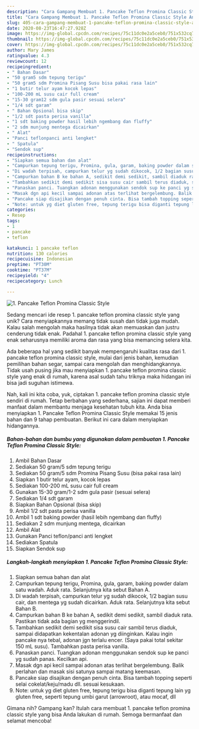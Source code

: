 ```yaml
---
description: "Cara Gampang Membuat 1. Pancake Teflon Promina Classic Style Anti Gagal"
title: "Cara Gampang Membuat 1. Pancake Teflon Promina Classic Style Anti Gagal"
slug: 405-cara-gampang-membuat-1-pancake-teflon-promina-classic-style-anti-gagal
date: 2020-08-23T16:47:27.928Z
image: https://img-global.cpcdn.com/recipes/75c11dc0e2a5ceb0/751x532cq70/1-pancake-teflon-promina-classic-style-foto-resep-utama.jpg
thumbnail: https://img-global.cpcdn.com/recipes/75c11dc0e2a5ceb0/751x532cq70/1-pancake-teflon-promina-classic-style-foto-resep-utama.jpg
cover: https://img-global.cpcdn.com/recipes/75c11dc0e2a5ceb0/751x532cq70/1-pancake-teflon-promina-classic-style-foto-resep-utama.jpg
author: Mary James
ratingvalue: 4.3
reviewcount: 12
recipeingredient:
- " Bahan Dasar"
- "50 gram5 sdm tepung terigu"
- "50 gram5 sdm Promina Pisang Susu bisa pakai rasa lain"
- "1 butir telur ayam kocok lepas"
- "100-200 mL susu cair full cream"
- "15-30 gram12 sdm gula pasir sesuai selera"
- "1/4 sdt garam"
- " Bahan Opsional bisa skip"
- "1/2 sdt pasta perisa vanilla"
- "1 sdt baking powder hasil lebih ngembang dan fluffy"
- "2 sdm munjung mentega dicairkan"
- " Alat"
- "Panci teflonpanci anti lengket"
- " Spatula"
- "Sendok sup"
recipeinstructions:
- "Siapkan semua bahan dan alat"
- "Campurkan tepung terigu, Promina, gula, garam, baking powder dalam satu wadah. Aduk rata. Selanjutnya kita sebut Bahan A."
- "Di wadah terpisah, campurkan telur yg sudah dikocok, 1/2 bagian susu cair, dan mentega yg sudah dicairkan. Aduk rata. Selanjutnya kita sebut Bahan B."
- "Campurkan bahan B ke bahan A, sedikit demi sedikit, sambil diaduk rata. Pastikan tidak ada bagian yg menggerindil."
- "Tambahkan sedikit demi sedikit sisa susu cair sambil terus diaduk, sampai didapatkan kekentalan adonan yg diinginkan. Kalau ingin pancake nya tebal, adonan jgn terlalu encer. (Saya pakai total sekitar 150 mL susu). Tambahkan pasta perisa vanilla."
- "Panaskan panci. Tuangkan adonan menggunakan sendok sup ke panci yg sudah panas. Kecilkan api."
- "Masak dgn api kecil sampai adonan atas terlihat bergelembung. Balik perlahan dan masak sisi satunya sampai matang keemasan."
- "Pancake siap disajikan dengan penuh cinta. Bisa tambah topping seperti selai cokelat/keju/madu dll. sesuai kesukaan."
- "Note: untuk yg diet gluten free, tepung terigu bisa diganti tepung lain yg gluten free, seperti tepung umbi garut (arrowroot), atau mocaf, dll"
categories:
- Resep
tags:
- 1
- pancake
- teflon

katakunci: 1 pancake teflon 
nutrition: 130 calories
recipecuisine: Indonesian
preptime: "PT30M"
cooktime: "PT37M"
recipeyield: "4"
recipecategory: Lunch

---
```



![1. Pancake Teflon Promina Classic Style](https://img-global.cpcdn.com/recipes/75c11dc0e2a5ceb0/751x532cq70/1-pancake-teflon-promina-classic-style-foto-resep-utama.jpg)

Sedang mencari ide resep 1. pancake teflon promina classic style yang unik? Cara menyiapkannya memang tidak susah dan tidak juga mudah. Kalau salah mengolah maka hasilnya tidak akan memuaskan dan justru cenderung tidak enak. Padahal 1. pancake teflon promina classic style yang enak seharusnya memiliki aroma dan rasa yang bisa memancing selera kita.

Ada beberapa hal yang sedikit banyak mempengaruhi kualitas rasa dari 1. pancake teflon promina classic style, mulai dari jenis bahan, kemudian pemilihan bahan segar, sampai cara mengolah dan menghidangkannya. Tidak usah pusing jika mau menyiapkan 1. pancake teflon promina classic style yang enak di rumah, karena asal sudah tahu triknya maka hidangan ini bisa jadi suguhan istimewa.




Nah, kali ini kita coba, yuk, ciptakan 1. pancake teflon promina classic style sendiri di rumah. Tetap berbahan yang sederhana, sajian ini dapat memberi manfaat dalam membantu menjaga kesehatan tubuh kita. Anda bisa menyiapkan 1. Pancake Teflon Promina Classic Style memakai 15 jenis bahan dan 9 tahap pembuatan. Berikut ini cara dalam menyiapkan hidangannya.

<!--inarticleads1-->

##### Bahan-bahan dan bumbu yang digunakan dalam pembuatan 1. Pancake Teflon Promina Classic Style:

1. Ambil  Bahan Dasar
1. Sediakan 50 gram/5 sdm tepung terigu
1. Sediakan 50 gram/5 sdm Promina Pisang Susu (bisa pakai rasa lain)
1. Siapkan 1 butir telur ayam, kocok lepas
1. Sediakan 100-200 mL susu cair full cream
1. Gunakan 15-30 gram/1-2 sdm gula pasir (sesuai selera)
1. Sediakan 1/4 sdt garam
1. Siapkan  Bahan Opsional (bisa skip)
1. Ambil 1/2 sdt pasta perisa vanilla
1. Ambil 1 sdt baking powder (hasil lebih ngembang dan fluffy)
1. Sediakan 2 sdm munjung mentega, dicairkan
1. Ambil  Alat
1. Gunakan Panci teflon/panci anti lengket
1. Sediakan  Spatula
1. Siapkan Sendok sup




<!--inarticleads2-->

##### Langkah-langkah menyiapkan 1. Pancake Teflon Promina Classic Style:

1. Siapkan semua bahan dan alat
1. Campurkan tepung terigu, Promina, gula, garam, baking powder dalam satu wadah. Aduk rata. Selanjutnya kita sebut Bahan A.
1. Di wadah terpisah, campurkan telur yg sudah dikocok, 1/2 bagian susu cair, dan mentega yg sudah dicairkan. Aduk rata. Selanjutnya kita sebut Bahan B.
1. Campurkan bahan B ke bahan A, sedikit demi sedikit, sambil diaduk rata. Pastikan tidak ada bagian yg menggerindil.
1. Tambahkan sedikit demi sedikit sisa susu cair sambil terus diaduk, sampai didapatkan kekentalan adonan yg diinginkan. Kalau ingin pancake nya tebal, adonan jgn terlalu encer. (Saya pakai total sekitar 150 mL susu). Tambahkan pasta perisa vanilla.
1. Panaskan panci. Tuangkan adonan menggunakan sendok sup ke panci yg sudah panas. Kecilkan api.
1. Masak dgn api kecil sampai adonan atas terlihat bergelembung. Balik perlahan dan masak sisi satunya sampai matang keemasan.
1. Pancake siap disajikan dengan penuh cinta. Bisa tambah topping seperti selai cokelat/keju/madu dll. sesuai kesukaan.
1. Note: untuk yg diet gluten free, tepung terigu bisa diganti tepung lain yg gluten free, seperti tepung umbi garut (arrowroot), atau mocaf, dll




Gimana nih? Gampang kan? Itulah cara membuat 1. pancake teflon promina classic style yang bisa Anda lakukan di rumah. Semoga bermanfaat dan selamat mencoba!
